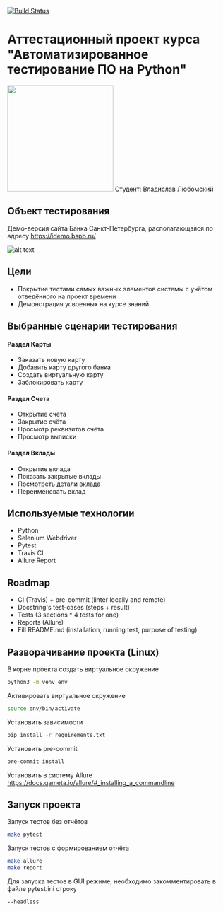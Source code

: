 [![Build Status](https://travis-ci.org/v-lubomski/inno_final_project.svg?branch=master)](https://travis-ci.org/v-lubomski/inno_final_project)


# Аттестационный проект курса "Автоматизированное тестирование ПО на Python"

<img src="https://i.imgur.com/IpwuFzn.png" width="240">
Студент: Владислав Любомский


## Объект тестирования
Демо-версия сайта Банка Санкт-Петербурга, располагающаяся по адресу https://idemo.bspb.ru/

![alt text](https://i.imgur.com/bHat4Td.png)


## Цели
- Покрытие тестами самых важных элементов системы с учётом отведённого на проект времени
- Демонстрация усвоенных на курсе знаний


## Выбранные сценарии тестирования
<h4>Раздел Карты</h4>
<ul>
<li>Заказать новую карту</li>
<li>Добавить карту другого банка</li>
<li>Создать виртуальную карту</li>
<li>Заблокировать карту</li>
</ul>

<h4>Раздел Счета</h4>
<ul>
<li>Открытие счёта</li>
<li>Закрытие счёта</li>
<li>Просмотр реквизитов счёта</li>
<li>Просмотр выписки</li>
</ul>

<h4>Раздел Вклады</h4>
<ul>
<li>Открытие вклада</li>
<li>Показать закрытые вклады</li>
<li>Посмотреть детали вклада</li>
<li>Переименовать вклад</li>
</ul>


## Используемые технологии
- Python
- Selenium Webdriver
- Pytest
- Travis CI
- Allure Report


## Roadmap
<ul>
<li>CI (Travis) + pre-commit (linter locally and remote)</li>
<li>Docstring's test-cases (steps + result)</li>
<li>Tests (3 sections * 4 tests for one)</li>
<li>Reports (Allure)</li>
<li>Fill README.md (installation, running test, purpose of testing)</li>
</ul>


## Разворачивание проекта (Linux)
В корне проекта создать виртуальное окружение
```sh
python3 -m venv env
```
Активировать виртуальное окружение
```sh
source env/bin/activate
```
Установить зависимости
```sh
pip install -r requirements.txt
```
Установить pre-commit
```sh
pre-commit install
```
Установить в систему Allure
https://docs.qameta.io/allure/#_installing_a_commandline

## Запуск проекта
Запуск тестов без отчётов
```sh
make pytest
```
Запуск тестов с формированием отчёта
```sh
make allure
make report
```
Для запуска тестов в GUI режиме, необходимо закомментировать в файле pytest.ini строку
```sh
--headless
```
